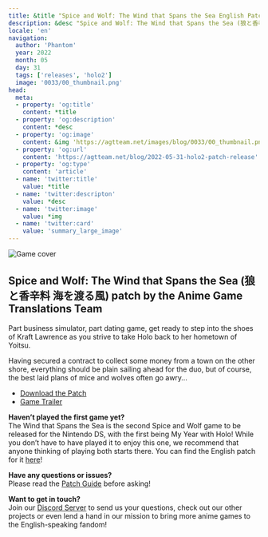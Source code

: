 ```yaml
---
title: &title "Spice and Wolf: The Wind that Spans the Sea English Patch Released!"
description: &desc "Spice and Wolf: The Wind that Spans the Sea (狼と香辛料 海を渡る風) patch by the Anime Game Translations Team"
locale: 'en'
navigation:
  author: 'Phantom'
  year: 2022
  month: 05
  day: 31
  tags: ['releases', 'holo2']
  image: '0033/00_thumbnail.png'
head:
  meta:
  - property: 'og:title'
    content: *title
  - property: 'og:description'
    content: *desc
  - property: 'og:image'
    content: &img 'https://agtteam.net/images/blog/0033/00_thumbnail.png'
  - property: 'og:url'
    content: 'https://agtteam.net/blog/2022-05-31-holo2-patch-release'
  - property: 'og:type'
    content: 'article'
  - name: 'twitter:title'
    value: *title
  - name: 'twitter:descripton'
    value: *desc
  - name: 'twitter:image'
    value: *img
  - name: 'twitter:card'
    value: 'summary_large_image'
---
```


![Game cover](/images/blog/0033/685785217862090752_0.png)

## Spice and Wolf: The Wind that Spans the Sea (狼と香辛料 海を渡る風) patch by the Anime Game Translations Team

Part business simulator, part dating game, get ready to step into the shoes of Kraft Lawrence as you strive to take Holo back to her hometown of Yoitsu.   

Having secured a contract to collect some money from a town on the other shore, everything should be plain sailing ahead for the duo, but of course, the best laid plans of mice and wolves often go awry…

*   [Download the Patch](/holo)
*   [Game Trailer](https://youtu.be/kWs-X5wr_2U)
    
**Haven’t played the first game yet?**  
The Wind that Spans the Sea is the second Spice and Wolf game to be released for the Nintendo DS, with the first being My Year with Holo! While you don’t have to have played it to enjoy this one, we recommend that anyone thinking of playing both starts there. You can find the English patch for it [here](/holo)!

**Have any questions or issues?**  
Please read the [Patch Guide](/holo2/guide/nds) before asking!

**Want to get in touch?**  
Join our [Discord Server](https://discord.gg/UUF7Zbm) to send us your questions, check out our other projects or even lend a hand in our mission to bring more anime games to the English-speaking fandom!
